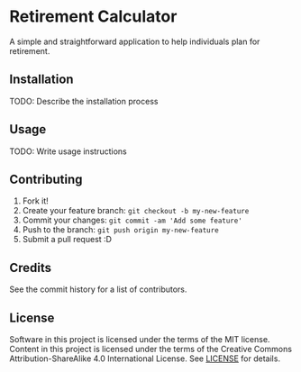 # Retirement Calculator

A simple and straightforward application to help individuals plan for retirement.

## Installation

TODO: Describe the installation process

## Usage

TODO: Write usage instructions

## Contributing

1. Fork it!
2. Create your feature branch: `git checkout -b my-new-feature`
3. Commit your changes: `git commit -am 'Add some feature'`
4. Push to the branch: `git push origin my-new-feature`
5. Submit a pull request :D

## Credits

See the commit history for a list of contributors.

## License

Software in this project is licensed under the terms of the MIT license. 
Content in this project is licensed under the terms of the Creative Commons Attribution-ShareAlike 4.0 International License.
See [LICENSE](LICENSE.md) for details.
